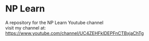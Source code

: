 # NP Learn
A repository for the NP Learn Youtube channel  
visit my channel at: https://www.youtube.com/channel/UC4ZEHFklDEPFnCTBxjaChTg
